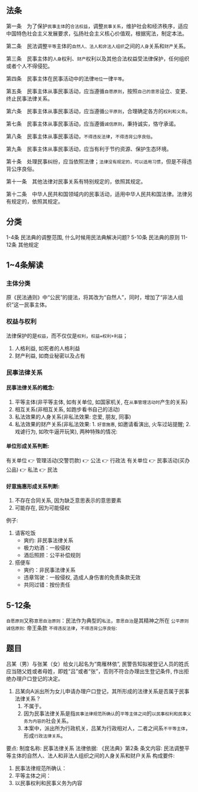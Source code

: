 ## 法条

第一条　为了保护`民事主体`的`合法权益`，调整`民事关系`，维护社会和经济秩序，适应中国特色社会主义发展要求，弘扬社会主义核心价值观，根据宪法，制定本法。

第二条　民法调整`平等`主体的`自然人、法人和非法人组织`之间的`人身`关系和`财产`关系。

第三条　民事主体的`人身`权利、`财产`权利以及其他合法权益受法律保护，任何组织或者个人不得侵犯。

第四条　民事主体在民事活动中的法律`地位`一律`平等`。

第五条　民事主体从事民事活动，应当遵循`自愿原则`，按照`自己的意思`设立、变更、终止民事法律关系。

第六条　民事主体从事民事活动，应当遵循`公平原则`，合理确定各方的`权利和义务`。

第七条　民事主体从事民事活动，应当遵循`诚信原则`，秉持诚实，恪守承诺。

第八条　民事主体从事民事活动，`不得违反法律`，`不得违背公序良俗`。

第九条　民事主体从事民事活动，应当有利于节约资源、保护生态环境。

第十条　处理民事纠纷，应当依照法律；`法律没有规定的，可以适用习惯`，但是不得违背公序良俗。

第十一条　其他法律对民事关系有特别规定的，依照其规定。

第十二条　中华人民共和国领域内的民事活动，适用中华人民共和国法律。法律另有规定的，依照其规定。


## 分类
1-4条 民法典的调整范围, 什么时候用民法典解决问题?
5-10条 民法典的原则
11-12条 其他规定

## 1~4条解读

### 主体分类

原《民法通则》中“公民”的提法，将其改为“自然人”，同时，增加了“非法人组织”这一民事主体。


### 权益与权利
法律保护的是`权益`，而不仅仅是`权利`，`权益=权利+利益`；
1. 人格利益, 如死者的人格利益
2. 财产利益, 如商业秘密以及占有

### 民事法律关系
#### 民事法律关系的概念: 
1. 平等主体(非平等主体, 如有关单位, 如国家机关, 在`从事管理活动时`产生的关系)
2. 相互关系(非相互关系, 如跑步看书自己的活动)
3. 私法效果的人身关系(非私法效果: 恋爱, 朋友, 同事)
4. 私法效果的财产关系(非私法效果: 1. `好意施惠`, 如邀请看演出, 火车过站提醒; 2.戏谑行为, 如吹牛逼开玩笑), 两种特殊的情况:


#### 单位形成关系判断: 
有关单位 👉 管理活动(交警罚款) 👉 公法 👉 行政法
有关单位 👉 民事活动(买办公品) 👉 私法 👉 民法

#### 好意施惠形成关系判断:
1. 不存在合同关系, 因为缺乏意思表示的意思要素
2. 可能存在, 因为可能侵权

例子:
1. 请客吃饭
    - 爽约: 非民事法律关系
    - 极力劝酒：一般侵权
    - 酒后照顾：公平补偿规则
2. 搭便车
    - 爽约：非民事法律关系
    - 违章驾驶：一般侵权, 造成人身伤害的免责条款无效
    - 共同过错：按份责任

## 5-12条
`自愿原则`又称`意思自治原则`：民法作为典型的`私法`，`意思自治`是其精神之所在
`公平原则`
`诚信原则`: 帝王条款
`不得违反法律`，`不得违背公序良俗`: 



## 题目
吕某（男）与张某（女）给女儿起名为“南雁林依”, 民警告知拟被登记人员的姓氏应当随父姓或者母姓，即姓“吕”或者“张”，否则不符合办理出生登记条件, 作出拒绝办理户口登记的决定。

1. 吕某向A派出所为女儿申请办理户口登记，其所形成的法律关系是否属于民事法律关系？
    1. 不属于。
    2. 因为民事法律关系是指`民事法律规范所确认`的`平等主体之间`的`以民事权利和民事义务为内容的`社会关系。
    3. 本案中，派出所为行政机关，吕某为行政相对人，二者之间系`不平等主体`，形成`行政法律关系`。


要点:
制度名称: 民事法律关系
法律依据: 《民法典》第2条
条文内容: 民法调整平等主体的自然人、法人和非法人组织之间的人身关系和财户关系
构成要件:
1. 民事法律规范所确认：
2. 平等主体之间：
3. 以民事权利和民事义务为内容